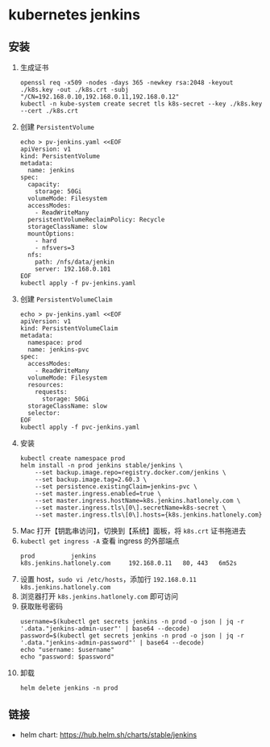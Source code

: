 # kubernetes jenkins

## 安装

1. 生成证书
    ```shell script
    openssl req -x509 -nodes -days 365 -newkey rsa:2048 -keyout ./k8s.key -out ./k8s.crt -subj "/CN=192.168.0.10,192.168.0.11,192.168.0.12"
    kubectl -n kube-system create secret tls k8s-secret --key ./k8s.key --cert ./k8s.crt
    ```
2. 创建 `PersistentVolume`
    ```shell script
    echo > pv-jenkins.yaml <<EOF
    apiVersion: v1
    kind: PersistentVolume
    metadata:
      name: jenkins
    spec:
      capacity:
        storage: 50Gi
      volumeMode: Filesystem
      accessModes:
        - ReadWriteMany
      persistentVolumeReclaimPolicy: Recycle
      storageClassName: slow
      mountOptions:
        - hard
        - nfsvers=3
      nfs:
        path: /nfs/data/jenkin
        server: 192.168.0.101
    EOF
    kubectl apply -f pv-jenkins.yaml
    ```
3. 创建 `PersistentVolumeClaim`
    ```shell script
    echo > pv-jenkins.yaml <<EOF
    apiVersion: v1
    kind: PersistentVolumeClaim
    metadata:
      namespace: prod
      name: jenkins-pvc
    spec:
      accessModes:
        - ReadWriteMany
      volumeMode: Filesystem
      resources:
        requests:
          storage: 50Gi
      storageClassName: slow
      selector:
    EOF
    kubectl apply -f pvc-jenkins.yaml
    ```
4. 安装
    ```shell script
    kubectl create namespace prod
    helm install -n prod jenkins stable/jenkins \
        --set backup.image.repo=registry.docker.com/jenkins \
        --set backup.image.tag=2.60.3 \
        --set persistence.existingClaim=jenkins-pvc \
        --set master.ingress.enabled=true \
        --set master.ingress.hostName=k8s.jenkins.hatlonely.com \
        --set master.ingress.tls\[0\].secretName=k8s-secret \
        --set master.ingress.tls\[0\].hosts={k8s.jenkins.hatlonely.com}
    ```
5. Mac 打开【钥匙串访问】，切换到【系统】面板，将 `k8s.crt` 证书拖进去
6. `kubectl get ingress -A` 查看 ingress 的外部端点
    ```shell script
    prod          jenkins                              k8s.jenkins.hatlonely.com     192.168.0.11   80, 443   6m52s
    ```
7. 设置 host，`sudo vi /etc/hosts`，添加行 `192.168.0.11 k8s.jenkins.hatlonely.com`
8. 浏览器打开 `k8s.jenkins.hatlonely.com` 即可访问
9. 获取账号密码
    ```shell script
    username=$(kubectl get secrets jenkins -n prod -o json | jq -r '.data."jenkins-admin-user"' | base64 --decode)
    password=$(kubectl get secrets jenkins -n prod -o json | jq -r '.data."jenkins-admin-password"' | base64 --decode)
    echo "username: $username"
    echo "password: $password"
    ```
10. 卸载
    ```shell script
    helm delete jenkins -n prod
    ```
   
## 链接

- helm chart: <https://hub.helm.sh/charts/stable/jenkins>